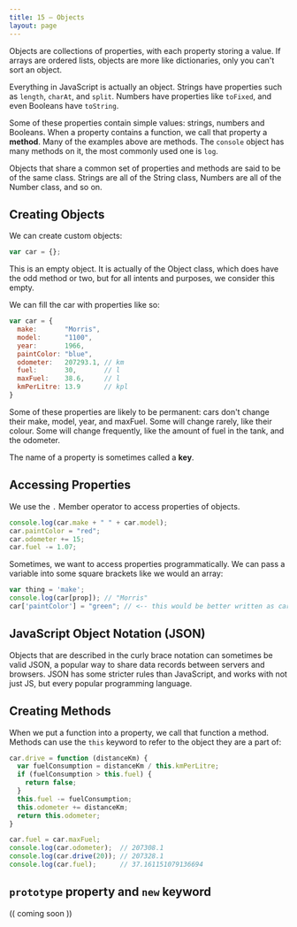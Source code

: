 ```yaml
---
title: 15 – Objects
layout: page
---
```


Objects are collections of properties, with each property storing a value. If arrays are ordered lists, objects are more like dictionaries, only you can't sort an object.

Everything in JavaScript is actually an object. Strings have properties such as `length`, `charAt`, and `split`. Numbers have properties like `toFixed`, and even Booleans have `toString`.

Some of these properties contain simple values: strings, numbers and Booleans. When a property contains a function, we call that property a **method**. Many of the examples above are methods. The `console` object has many methods on it, the most commonly used one is `log`.

Objects that share a common set of properties and methods are said to be of the same class. Strings are all of the String class, Numbers are all of the Number class, and so on.

## Creating Objects

We can create custom objects:

```js
var car = {};
```

This is an empty object. It is actually of the Object class, which does have the odd method or two, but for all intents and purposes, we consider this empty.

We can fill the car with properties like so:

```js
var car = {
  make:       "Morris",
  model:      "1100",
  year:       1966,
  paintColor: "blue",
  odometer:   207293.1, // km
  fuel:       30,       // l
  maxFuel:    38.6,     // l
  kmPerLitre: 13.9      // kpl
}
```

Some of these properties are likely to be permanent: cars don't change their make, model, year, and maxFuel. Some will change rarely, like their colour. Some will change frequently, like the amount of fuel in the tank, and the odometer.

The name of a property is sometimes called a **key**.

## Accessing Properties

We use the `.` Member operator to access properties of objects.

```js
console.log(car.make + " " + car.model);
car.paintColor = "red";
car.odometer += 15;
car.fuel -= 1.07;
```

Sometimes, we want to access properties programmatically. We can pass a variable into some square brackets like we would an array:

```js
var thing = 'make';
console.log(car[prop]); // "Morris"
car['paintColor'] = "green"; // <-- this would be better written as car.paintColor
```

## JavaScript Object Notation (JSON)

Objects that are described in the curly brace notation can sometimes be valid JSON, a popular way to share data records between servers and browsers. JSON has some stricter rules than JavaScript, and works with not just JS, but every popular programming language.

<!-- talk more about JSON -->

## Creating Methods

When we put a function into a property, we call that function a method. Methods can use the `this` keyword to refer to the object they are a part of:

```js
car.drive = function (distanceKm) {
  var fuelConsumption = distanceKm / this.kmPerLitre;
  if (fuelConsumption > this.fuel) {
    return false;
  }
  this.fuel -= fuelConsumption;
  this.odometer += distanceKm;
  return this.odometer;
}

car.fuel = car.maxFuel;
console.log(car.odometer);  // 207308.1
console.log(car.drive(20)); // 207328.1
console.log(car.fuel);      // 37.161151079136694

```

## `prototype` property and `new` keyword

(( coming soon ))
